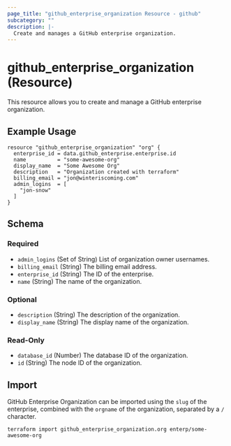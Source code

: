 ```yaml
---
page_title: "github_enterprise_organization Resource - github"
subcategory: ""
description: |-
  Create and manages a GitHub enterprise organization.
---
```


# github_enterprise_organization (Resource)

This resource allows you to create and manage a GitHub enterprise organization.

## Example Usage

```
resource "github_enterprise_organization" "org" {
  enterprise_id = data.github_enterprise.enterprise.id
  name          = "some-awesome-org"
  display_name  = "Some Awesome Org"
  description   = "Organization created with terraform"
  billing_email = "jon@winteriscoming.com"
  admin_logins  = [
    "jon-snow"
  ]
}
```

<!-- schema generated by tfplugindocs -->
## Schema

### Required

- `admin_logins` (Set of String) List of organization owner usernames.
- `billing_email` (String) The billing email address.
- `enterprise_id` (String) The ID of the enterprise.
- `name` (String) The name of the organization.

### Optional

- `description` (String) The description of the organization.
- `display_name` (String) The display name of the organization.

### Read-Only

- `database_id` (Number) The database ID of the organization.
- `id` (String) The node ID of the organization.

## Import

GitHub Enterprise Organization can be imported using the `slug` of the enterprise, combined with the `orgname` of the organization, separated by a `/` character.

```shell
terraform import github_enterprise_organization.org enterp/some-awesome-org
```
